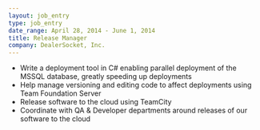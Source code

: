 ```yaml
---
layout: job_entry
type: job_entry
date_range: April 28, 2014 - June 1, 2014
title: Release Manager
company: DealerSocket, Inc.
---
```

* Write a deployment tool in C# enabling parallel deployment of the MSSQL database, greatly speeding up deployments
* Help manage versioning and editing code to affect deployments using Team Foundation Server
* Release software to the cloud using TeamCity
* Coordinate with QA & Developer departments around releases of our software to the cloud
